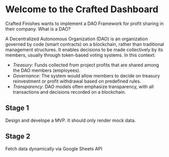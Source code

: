 # Welcome to the Crafted Dashboard

Crafted Finishes wants to implement a DAO Framework for profit sharing in their company. What is a DAO?

A Decentralized Autonomous Organization (DAO) is an organization governed by code (smart contracts) on a blockchain, rather than traditional management structures. It enables decisions to be made collectively by its members, usually through token-based voting systems. In this context:

- _Treasury_: Funds collected from project profits that are shared among the DAO members (employees).
- _Governance_: The system would allow members to decide on treasury reinvestment or profit withdrawal based on predefined rules.
- _Transparency_: DAO models often emphasize transparency, with all transactions and decisions recorded on a blockchain.

## Stage 1

Design and develope a MVP. It should only render mock data.

## Stage 2

Fetch data dynamically via Google Sheets API
